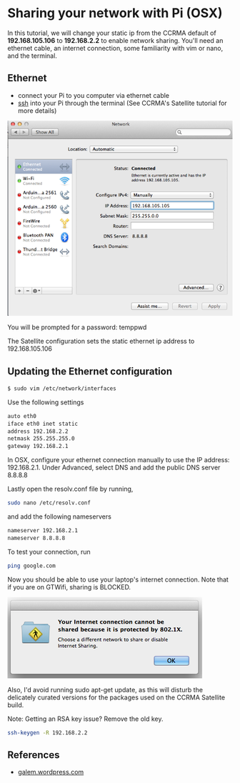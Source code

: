 # Sharing your network with Pi (OSX)

In this tutorial, we will change your static ip from the CCRMA default of **192.168.105.106** to **192.168.2.2** to enable network sharing. You'll need an ethernet cable, an internet connection, some familiarity with vim or nano, and the terminal.

## Ethernet

* connect your Pi to you computer via ethernet cable
* [ssh](https://ccrma.stanford.edu/wiki/CCRMA_Satellite_How_To_Connect_RevC) into your Pi through the terminal (See CCRMA's Satellite tutorial for more details)

![Network Settings](/images/NetworkSettings1.png)

You will be prompted for a password: temppwd

The Satellite configuration sets the static ethernet ip address to 192.168.105.106

## Updating the Ethernet configuration

```sh
$ sudo vim /etc/network/interfaces
```

Use the following settings

```bash
auto eth0
iface eth0 inet static
address 192.168.2.2
netmask 255.255.255.0
gateway 192.168.2.1
```

In OSX, configure your ethernet connection manually to use the IP address: 192.168.2.1. Under Advanced, select DNS and add the public DNS server 8.8.8.8

Lastly open the resolv.conf file by running,

```sh
sudo nano /etc/resolv.conf
```

and add the following nameservers

```bash
nameserver 192.168.2.1
nameserver 8.8.8.8
```

To test your connection, run

```sh
ping google.com
```

Now you should be able to use your laptop's internet connection. Note that if you are on GTWifi, sharing is BLOCKED.

![Network Error](/images/NetworkError.png)

Also, I'd avoid running sudo apt-get update, as this will disturb the delicately curated versions for the packages used on the CCRMA Satellite build.

Note: Getting an RSA key issue? Remove the old key.
```sh
ssh-keygen -R 192.168.2.2
```

## References
* [galem.wordpress.com](https://galem.wordpress.com/2014/10/14/configuring-the-raspberry-pi-to-share-a-macs-internet-connection/)

